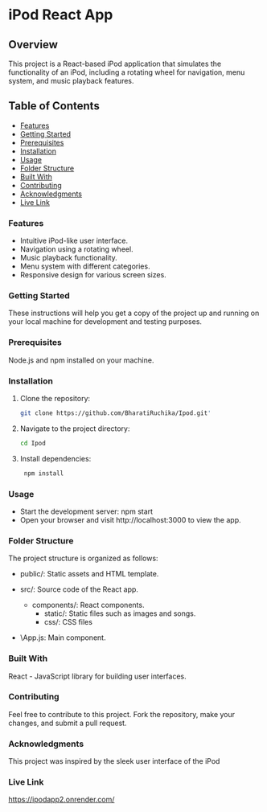 # iPod React App

## Overview

This project is a React-based iPod application that simulates the functionality of an iPod, including a rotating wheel for navigation, menu system, and music playback features.

## Table of Contents

- [Features](#Features)
- [Getting Started](#getting-started)
- [Prerequisites](#prerequisites)
- [Installation](#installation)
- [Usage](#usage)
- [Folder Structure](#folder-structure)
- [Built With](#built-with)
- [Contributing](#contributing)
- [Acknowledgments](#acknowledgments)
- [Live Link](#Live-Link)

### Features

- Intuitive iPod-like user interface.
- Navigation using a rotating wheel.
- Music playback functionality.
- Menu system with different categories.
- Responsive design for various screen sizes.

### Getting Started

These instructions will help you get a copy of the project up and running on your local machine for development and testing purposes.

### Prerequisites

Node.js and npm installed on your machine.

### Installation

1. Clone the repository:

   ```bash
   git clone https://github.com/BharatiRuchika/Ipod.git'

2. Navigate to the project directory:

   ```bash
   cd Ipod

4. Install dependencies:
   ```bash
    npm install

### Usage

- Start the development server: npm start
- Open your browser and visit http://localhost:3000 to view the app.

### Folder Structure
The project structure is organized as follows:

- public/: Static assets and HTML template.
- src/: Source code of the React app.

  * components/: React components.
      * static/: Static files such as images and songs.
      * css/: CSS files
- \App.js: Main component.

### Built With
React - JavaScript library for building user interfaces.

### Contributing
Feel free to contribute to this project. Fork the repository, make your changes, and submit a pull request.

### Acknowledgments
This project was inspired by the sleek user interface of the iPod

### Live Link
https://ipodapp2.onrender.com/







